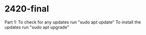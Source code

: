 # 2420-final

Part 1: 
To check for any updates run "sudo apt update"
To install the updates run "sudo apt upgrade"
